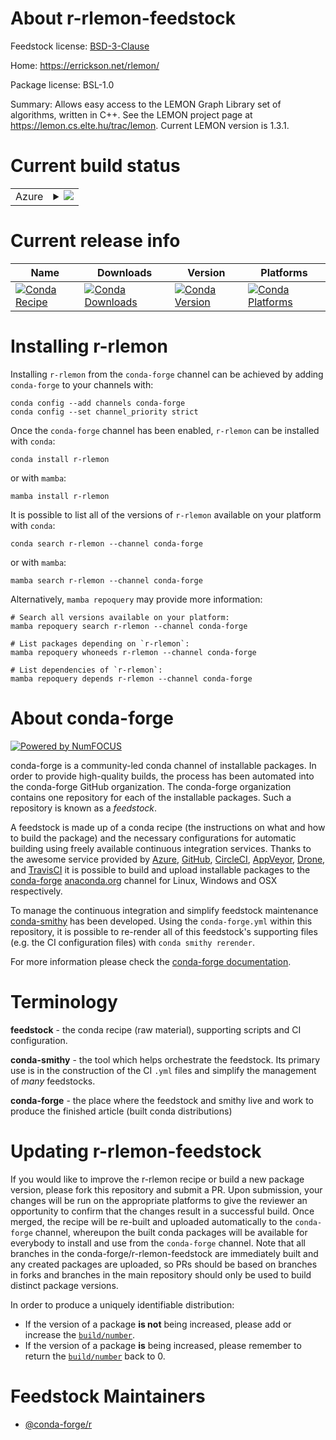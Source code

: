 About r-rlemon-feedstock
========================

Feedstock license: [BSD-3-Clause](https://github.com/conda-forge/r-rlemon-feedstock/blob/main/LICENSE.txt)

Home: https://errickson.net/rlemon/

Package license: BSL-1.0

Summary: Allows easy access to the LEMON Graph Library set of algorithms, written in C++. See the LEMON project page at <https://lemon.cs.elte.hu/trac/lemon>. Current LEMON version is 1.3.1.

Current build status
====================


<table>
    
  <tr>
    <td>Azure</td>
    <td>
      <details>
        <summary>
          <a href="https://dev.azure.com/conda-forge/feedstock-builds/_build/latest?definitionId=18860&branchName=main">
            <img src="https://dev.azure.com/conda-forge/feedstock-builds/_apis/build/status/r-rlemon-feedstock?branchName=main">
          </a>
        </summary>
        <table>
          <thead><tr><th>Variant</th><th>Status</th></tr></thead>
          <tbody><tr>
              <td>linux_64_r_base4.4</td>
              <td>
                <a href="https://dev.azure.com/conda-forge/feedstock-builds/_build/latest?definitionId=18860&branchName=main">
                  <img src="https://dev.azure.com/conda-forge/feedstock-builds/_apis/build/status/r-rlemon-feedstock?branchName=main&jobName=linux&configuration=linux%20linux_64_r_base4.4" alt="variant">
                </a>
              </td>
            </tr><tr>
              <td>linux_64_r_base4.5</td>
              <td>
                <a href="https://dev.azure.com/conda-forge/feedstock-builds/_build/latest?definitionId=18860&branchName=main">
                  <img src="https://dev.azure.com/conda-forge/feedstock-builds/_apis/build/status/r-rlemon-feedstock?branchName=main&jobName=linux&configuration=linux%20linux_64_r_base4.5" alt="variant">
                </a>
              </td>
            </tr><tr>
              <td>osx_64_r_base4.4</td>
              <td>
                <a href="https://dev.azure.com/conda-forge/feedstock-builds/_build/latest?definitionId=18860&branchName=main">
                  <img src="https://dev.azure.com/conda-forge/feedstock-builds/_apis/build/status/r-rlemon-feedstock?branchName=main&jobName=osx&configuration=osx%20osx_64_r_base4.4" alt="variant">
                </a>
              </td>
            </tr><tr>
              <td>osx_64_r_base4.5</td>
              <td>
                <a href="https://dev.azure.com/conda-forge/feedstock-builds/_build/latest?definitionId=18860&branchName=main">
                  <img src="https://dev.azure.com/conda-forge/feedstock-builds/_apis/build/status/r-rlemon-feedstock?branchName=main&jobName=osx&configuration=osx%20osx_64_r_base4.5" alt="variant">
                </a>
              </td>
            </tr><tr>
              <td>win_64_r_base4.4</td>
              <td>
                <a href="https://dev.azure.com/conda-forge/feedstock-builds/_build/latest?definitionId=18860&branchName=main">
                  <img src="https://dev.azure.com/conda-forge/feedstock-builds/_apis/build/status/r-rlemon-feedstock?branchName=main&jobName=win&configuration=win%20win_64_r_base4.4" alt="variant">
                </a>
              </td>
            </tr><tr>
              <td>win_64_r_base4.5</td>
              <td>
                <a href="https://dev.azure.com/conda-forge/feedstock-builds/_build/latest?definitionId=18860&branchName=main">
                  <img src="https://dev.azure.com/conda-forge/feedstock-builds/_apis/build/status/r-rlemon-feedstock?branchName=main&jobName=win&configuration=win%20win_64_r_base4.5" alt="variant">
                </a>
              </td>
            </tr>
          </tbody>
        </table>
      </details>
    </td>
  </tr>
</table>

Current release info
====================

| Name | Downloads | Version | Platforms |
| --- | --- | --- | --- |
| [![Conda Recipe](https://img.shields.io/badge/recipe-r--rlemon-green.svg)](https://anaconda.org/conda-forge/r-rlemon) | [![Conda Downloads](https://img.shields.io/conda/dn/conda-forge/r-rlemon.svg)](https://anaconda.org/conda-forge/r-rlemon) | [![Conda Version](https://img.shields.io/conda/vn/conda-forge/r-rlemon.svg)](https://anaconda.org/conda-forge/r-rlemon) | [![Conda Platforms](https://img.shields.io/conda/pn/conda-forge/r-rlemon.svg)](https://anaconda.org/conda-forge/r-rlemon) |

Installing r-rlemon
===================

Installing `r-rlemon` from the `conda-forge` channel can be achieved by adding `conda-forge` to your channels with:

```
conda config --add channels conda-forge
conda config --set channel_priority strict
```

Once the `conda-forge` channel has been enabled, `r-rlemon` can be installed with `conda`:

```
conda install r-rlemon
```

or with `mamba`:

```
mamba install r-rlemon
```

It is possible to list all of the versions of `r-rlemon` available on your platform with `conda`:

```
conda search r-rlemon --channel conda-forge
```

or with `mamba`:

```
mamba search r-rlemon --channel conda-forge
```

Alternatively, `mamba repoquery` may provide more information:

```
# Search all versions available on your platform:
mamba repoquery search r-rlemon --channel conda-forge

# List packages depending on `r-rlemon`:
mamba repoquery whoneeds r-rlemon --channel conda-forge

# List dependencies of `r-rlemon`:
mamba repoquery depends r-rlemon --channel conda-forge
```


About conda-forge
=================

[![Powered by
NumFOCUS](https://img.shields.io/badge/powered%20by-NumFOCUS-orange.svg?style=flat&colorA=E1523D&colorB=007D8A)](https://numfocus.org)

conda-forge is a community-led conda channel of installable packages.
In order to provide high-quality builds, the process has been automated into the
conda-forge GitHub organization. The conda-forge organization contains one repository
for each of the installable packages. Such a repository is known as a *feedstock*.

A feedstock is made up of a conda recipe (the instructions on what and how to build
the package) and the necessary configurations for automatic building using freely
available continuous integration services. Thanks to the awesome service provided by
[Azure](https://azure.microsoft.com/en-us/services/devops/), [GitHub](https://github.com/),
[CircleCI](https://circleci.com/), [AppVeyor](https://www.appveyor.com/),
[Drone](https://cloud.drone.io/welcome), and [TravisCI](https://travis-ci.com/)
it is possible to build and upload installable packages to the
[conda-forge](https://anaconda.org/conda-forge) [anaconda.org](https://anaconda.org/)
channel for Linux, Windows and OSX respectively.

To manage the continuous integration and simplify feedstock maintenance
[conda-smithy](https://github.com/conda-forge/conda-smithy) has been developed.
Using the ``conda-forge.yml`` within this repository, it is possible to re-render all of
this feedstock's supporting files (e.g. the CI configuration files) with ``conda smithy rerender``.

For more information please check the [conda-forge documentation](https://conda-forge.org/docs/).

Terminology
===========

**feedstock** - the conda recipe (raw material), supporting scripts and CI configuration.

**conda-smithy** - the tool which helps orchestrate the feedstock.
                   Its primary use is in the construction of the CI ``.yml`` files
                   and simplify the management of *many* feedstocks.

**conda-forge** - the place where the feedstock and smithy live and work to
                  produce the finished article (built conda distributions)


Updating r-rlemon-feedstock
===========================

If you would like to improve the r-rlemon recipe or build a new
package version, please fork this repository and submit a PR. Upon submission,
your changes will be run on the appropriate platforms to give the reviewer an
opportunity to confirm that the changes result in a successful build. Once
merged, the recipe will be re-built and uploaded automatically to the
`conda-forge` channel, whereupon the built conda packages will be available for
everybody to install and use from the `conda-forge` channel.
Note that all branches in the conda-forge/r-rlemon-feedstock are
immediately built and any created packages are uploaded, so PRs should be based
on branches in forks and branches in the main repository should only be used to
build distinct package versions.

In order to produce a uniquely identifiable distribution:
 * If the version of a package **is not** being increased, please add or increase
   the [``build/number``](https://docs.conda.io/projects/conda-build/en/latest/resources/define-metadata.html#build-number-and-string).
 * If the version of a package **is** being increased, please remember to return
   the [``build/number``](https://docs.conda.io/projects/conda-build/en/latest/resources/define-metadata.html#build-number-and-string)
   back to 0.

Feedstock Maintainers
=====================

* [@conda-forge/r](https://github.com/orgs/conda-forge/teams/r/)

